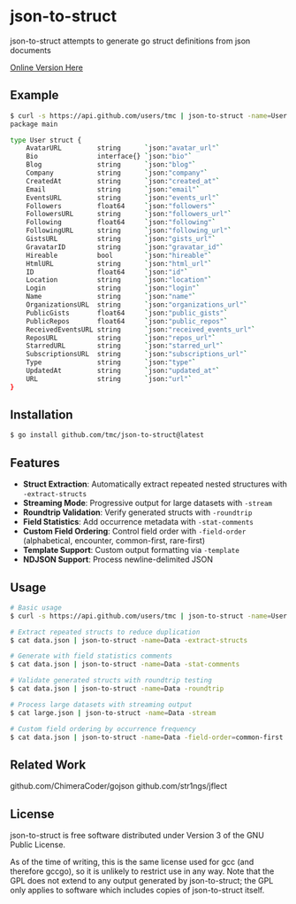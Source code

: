 json-to-struct
======

json-to-struct attempts to generate go struct definitions from json documents

[Online Version Here](https://tmc.github.io/json-to-struct/)

Example
----------

```sh
$ curl -s https://api.github.com/users/tmc | json-to-struct -name=User
package main

type User struct {
	AvatarURL         string      `json:"avatar_url"`
	Bio               interface{} `json:"bio"`
	Blog              string      `json:"blog"`
	Company           string      `json:"company"`
	CreatedAt         string      `json:"created_at"`
	Email             string      `json:"email"`
	EventsURL         string      `json:"events_url"`
	Followers         float64     `json:"followers"`
	FollowersURL      string      `json:"followers_url"`
	Following         float64     `json:"following"`
	FollowingURL      string      `json:"following_url"`
	GistsURL          string      `json:"gists_url"`
	GravatarID        string      `json:"gravatar_id"`
	Hireable          bool        `json:"hireable"`
	HtmlURL           string      `json:"html_url"`
	ID                float64     `json:"id"`
	Location          string      `json:"location"`
	Login             string      `json:"login"`
	Name              string      `json:"name"`
	OrganizationsURL  string      `json:"organizations_url"`
	PublicGists       float64     `json:"public_gists"`
	PublicRepos       float64     `json:"public_repos"`
	ReceivedEventsURL string      `json:"received_events_url"`
	ReposURL          string      `json:"repos_url"`
	StarredURL        string      `json:"starred_url"`
	SubscriptionsURL  string      `json:"subscriptions_url"`
	Type              string      `json:"type"`
	UpdatedAt         string      `json:"updated_at"`
	URL               string      `json:"url"`
}
```

Installation
------------

```sh
$ go install github.com/tmc/json-to-struct@latest
```

Features
--------

- **Struct Extraction**: Automatically extract repeated nested structures with `-extract-structs`
- **Streaming Mode**: Progressive output for large datasets with `-stream`
- **Roundtrip Validation**: Verify generated structs with `-roundtrip`
- **Field Statistics**: Add occurrence metadata with `-stat-comments`
- **Custom Field Ordering**: Control field order with `-field-order` (alphabetical, encounter, common-first, rare-first)
- **Template Support**: Custom output formatting via `-template`
- **NDJSON Support**: Process newline-delimited JSON

Usage
-----

```sh
# Basic usage
$ curl -s https://api.github.com/users/tmc | json-to-struct -name=User

# Extract repeated structs to reduce duplication
$ cat data.json | json-to-struct -name=Data -extract-structs

# Generate with field statistics comments
$ cat data.json | json-to-struct -name=Data -stat-comments

# Validate generated structs with roundtrip testing
$ cat data.json | json-to-struct -name=Data -roundtrip

# Process large datasets with streaming output
$ cat large.json | json-to-struct -name=Data -stream

# Custom field ordering by occurrence frequency
$ cat data.json | json-to-struct -name=Data -field-order=common-first
```

Related Work
------------

github.com/ChimeraCoder/gojson
github.com/str1ngs/jflect 

License 
----------

json-to-struct is free software distributed under Version 3 of the GNU Public License. 

As of the time of writing, this is the same license used for gcc (and therefore gccgo), so it is unlikely to restrict use in any way. Note that the GPL does not extend to any output generated by json-to-struct; the GPL only applies to software which includes copies of json-to-struct itself.
